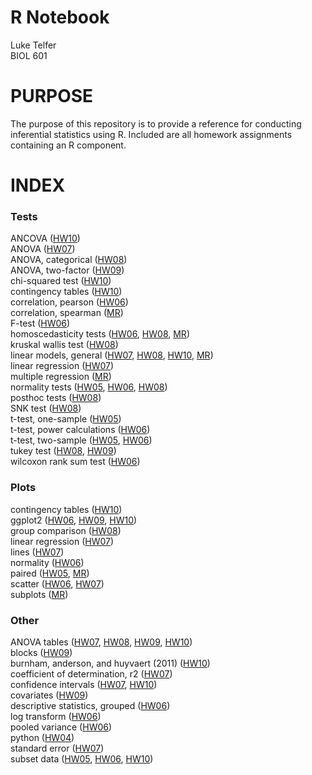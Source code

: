 # R Notebook
Luke Telfer  
BIOL 601  

# PURPOSE

The purpose of this repository is to provide a reference for conducting inferential statistics using R.  Included are all homework assignments containing an R component.  

# INDEX

### Tests

ANCOVA ([HW10](Homework10.ipynb))  
ANOVA ([HW07](Homework07.ipynb))  
ANOVA, categorical ([HW08](Homework08.ipynb))  
ANOVA, two-factor ([HW09](Homework09.ipynb))  
chi-squared test ([HW10](Homework10.ipynb))  
contingency tables ([HW10](Homework10.ipynb))  
correlation, pearson ([HW06](Homework06.ipynb))  
correlation, spearman ([MR](MultipleRegression.ipynb))  
F-test ([HW06](Homework06.ipynb))  
homoscedasticity tests ([HW06](Homework06.ipynb), [HW08](Homework08.ipynb), [MR](MultipleRegression.ipynb))  
kruskal wallis test ([HW08](Homework08.ipynb))  
linear models, general ([HW07](Homework07.ipynb), [HW08](Homework08.ipynb), [HW10](Homework10.ipynb), [MR](MultipleRegression.ipynb))  
linear regression ([HW07](Homework07.ipynb))  
multiple regression ([MR](MultipleRegression.ipynb))  
normality tests ([HW05](Homework05.ipynb), [HW06](Homework06.ipynb), [HW08](Homework08.ipynb))  
posthoc tests ([HW08](Homework08.ipynb))  
SNK test ([HW08](Homework08.ipynb))  
t-test, one-sample ([HW05](Homework05.ipynb))  
t-test, power calculations ([HW06](Homework06.ipynb))  
t-test, two-sample ([HW05](Homework05.ipynb), [HW06](Homework06.ipynb))  
tukey test ([HW08](Homework08.ipynb), [HW09](Homework09.ipynb))  
wilcoxon rank sum test ([HW06](Homework06.ipynb))  

### Plots

contingency tables ([HW10](Homework10.ipynb))  
ggplot2 ([HW06](Homework06.ipynb), [HW09](Homework09.ipynb), [HW10](Homework10.ipynb))  
group comparison ([HW08](Homework08.ipynb))  
linear regression ([HW07](Homework07.ipynb))  
lines ([HW07](Homework07.ipynb))  
normality ([HW06](Homework06.ipynb))  
paired ([HW05](Homework05.ipynb), [MR](MultipleRegression.ipynb))  
scatter ([HW06](Homework06.ipynb), [HW07](Homework07.ipynb))  
subplots ([MR](MultipleRegression.ipynb))  

### Other

ANOVA tables ([HW07](Homework07.ipynb), [HW08](Homework08.ipynb), [HW09](Homework09.ipynb), [HW10](Homework10.ipynb))  
blocks ([HW09](Homework09.ipynb))  
burnham, anderson, and huyvaert (2011) ([HW10](Homework10.ipynb))  
coefficient of determination, r2 ([HW07](Homework07.ipynb))  
confidence intervals ([HW07](Homework07.ipynb), [HW10](Homework10.ipynb))  
covariates ([HW09](Homework09.ipynb))  
descriptive statistics, grouped ([HW06](Homework06.ipynb))  
log transform ([HW06](Homework06.ipynb))  
pooled variance ([HW06](Homework06.ipynb))  
python ([HW04](Homework04.ipynb))  
standard error ([HW07](Homework07.ipynb))  
subset data ([HW05](Homework05.ipynb), [HW06](Homework06.ipynb), [HW10](Homework10.ipynb))  



